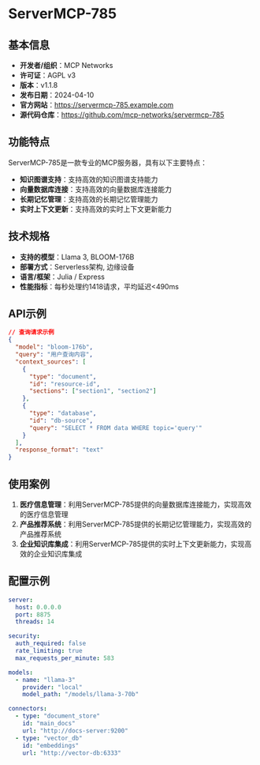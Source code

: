# ServerMCP-785

## 基本信息

- **开发者/组织**：MCP Networks
- **许可证**：AGPL v3
- **版本**：v1.1.8
- **发布日期**：2024-04-10
- **官方网站**：https://servermcp-785.example.com
- **源代码仓库**：https://github.com/mcp-networks/servermcp-785

## 功能特点

ServerMCP-785是一款专业的MCP服务器，具有以下主要特点：

- **知识图谱支持**：支持高效的知识图谱支持能力
- **向量数据库连接**：支持高效的向量数据库连接能力
- **长期记忆管理**：支持高效的长期记忆管理能力
- **实时上下文更新**：支持高效的实时上下文更新能力


## 技术规格

- **支持的模型**：Llama 3, BLOOM-176B
- **部署方式**：Serverless架构, 边缘设备
- **语言/框架**：Julia / Express
- **性能指标**：每秒处理约1418请求，平均延迟<490ms

## API示例

```json
// 查询请求示例
{
  "model": "bloom-176b",
  "query": "用户查询内容",
  "context_sources": [
    {
      "type": "document",
      "id": "resource-id",
      "sections": ["section1", "section2"]
    },
    {
      "type": "database",
      "id": "db-source",
      "query": "SELECT * FROM data WHERE topic='query'"
    }
  ],
  "response_format": "text"
}
```

## 使用案例

1. **医疗信息管理**：利用ServerMCP-785提供的向量数据库连接能力，实现高效的医疗信息管理
2. **产品推荐系统**：利用ServerMCP-785提供的长期记忆管理能力，实现高效的产品推荐系统
3. **企业知识库集成**：利用ServerMCP-785提供的实时上下文更新能力，实现高效的企业知识库集成


## 配置示例

```yaml
server:
  host: 0.0.0.0
  port: 8875
  threads: 14

security:
  auth_required: false
  rate_limiting: true
  max_requests_per_minute: 583

models:
  - name: "llama-3"
    provider: "local"
    model_path: "/models/llama-3-70b"

connectors:
  - type: "document_store"
    id: "main_docs"
    url: "http://docs-server:9200"
  - type: "vector_db"
    id: "embeddings"
    url: "http://vector-db:6333"
```